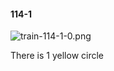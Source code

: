 #### 114-1
![train-114-1-0.png](https://github.com/lil-lab/nlvr/raw/master/nlvr/train/images/75/train-114-1-0.png "train-114-1-0.png")

There is 1 yellow circle